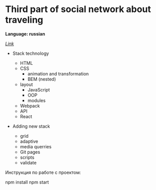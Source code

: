 # **Third part of social network about traveling**


**Language: russian**

*[Link](https://sergey-tsybulkin.github.io/mesto/)*

* Stack technology
  + HTML
  + CSS
    + animation and transformation
    + BEM (nested)
  + layout
	+ JavaScript
    + OOP
    + modules
  + Webpack
  + API
  + React

* Adding new stack
	+ grid
	+ adaptive
	+ media querries
	+ Git pages
	+ scripts
  + validate

Инструкция по работе с проектом:

npm install
npm start
